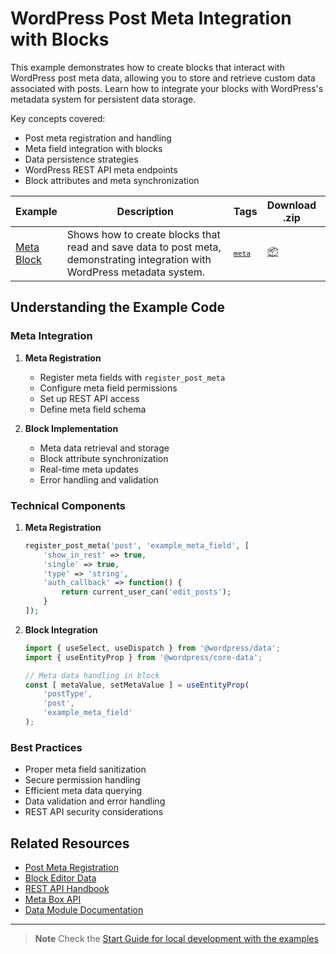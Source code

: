 # WordPress Post Meta Integration with Blocks

This example demonstrates how to create blocks that interact with WordPress post meta data, allowing you to store and retrieve custom data associated with posts. Learn how to integrate your blocks with WordPress's metadata system for persistent data storage.

Key concepts covered:

-   Post meta registration and handling
-   Meta field integration with blocks
-   Data persistence strategies
-   WordPress REST API meta endpoints
-   Block attributes and meta synchronization

<!-- Please, do not remove these @TABLE EXAMPLES BEGIN and @TABLE EXAMPLES END comments or modify the table inside. This table is automatically generated from the data at _data/examples.json and _data/tags.json -->
<!-- @TABLE EXAMPLES BEGIN -->
| Example | <span style="display: inline-block; width:250px">Description</span> | Tags |Download .zip | Live Demo |
| -------------------------------------------------------------------------------------------------- | ------------------------------------------------------------------------------------------------------------------------ | --------------------------------------------------------------------------------------------------------------------------------------- | ------------------------------------------------------------------------------------------------------------------------------------------------------------------------------------------------------------------------------------------------------------- | ----------------------------------------------------------------------------------------------------------------------------------------------------------------------------------------------------------------------------------------------------------------------------------------------------------------- |
| [Meta Block](https://github.com/juanma-wp/block-development-examples/tree/trunk/plugins/meta-block-bb1e55) | Shows how to create blocks that read and save data to post meta, demonstrating integration with WordPress metadata system. | <small><code><a href="https://juanma-wp.github.io/block-development-examples/?tags=meta">meta</a></code></small> | [📦](https://github.com/juanma-wp/block-development-examples/releases/download/latest/meta-block-bb1e55.zip "Install the plugin on any WordPress site using this zip and activate it to see the example in action") | [![](https://raw.githubusercontent.com/juanma-wp/block-development-examples/trunk/_assets/icon-wp.svg)](https://playground.wordpress.net/?blueprint-url=https://raw.githubusercontent.com/juanma-wp/block-development-examples/trunk/plugins/meta-block-bb1e55/_playground/blueprint.json "Click here to access a live demo of this example" ) |
<!-- @TABLE EXAMPLES END -->

## Understanding the Example Code

### Meta Integration

1. **Meta Registration**

    - Register meta fields with `register_post_meta`
    - Configure meta field permissions
    - Set up REST API access
    - Define meta field schema

2. **Block Implementation**
    - Meta data retrieval and storage
    - Block attribute synchronization
    - Real-time meta updates
    - Error handling and validation

### Technical Components

1. **Meta Registration**

    ```php
    register_post_meta('post', 'example_meta_field', [
        'show_in_rest' => true,
        'single' => true,
        'type' => 'string',
        'auth_callback' => function() {
            return current_user_can('edit_posts');
        }
    ]);
    ```

2. **Block Integration**

    ```javascript
    import { useSelect, useDispatch } from '@wordpress/data';
    import { useEntityProp } from '@wordpress/core-data';

    // Meta data handling in block
    const [ metaValue, setMetaValue ] = useEntityProp(
    	'postType',
    	'post',
    	'example_meta_field'
    );
    ```

### Best Practices

-   Proper meta field sanitization
-   Secure permission handling
-   Efficient meta data querying
-   Data validation and error handling
-   REST API security considerations

## Related Resources

-   [Post Meta Registration](https://developer.wordpress.org/reference/functions/register_post_meta/)
-   [Block Editor Data](https://developer.wordpress.org/block-editor/reference-guides/packages/packages-core-data/)
-   [REST API Handbook](https://developer.wordpress.org/rest-api/extending-the-rest-api/adding-custom-endpoints/)
-   [Meta Box API](https://developer.wordpress.org/plugins/metadata/custom-meta-boxes/)
-   [Data Module Documentation](https://developer.wordpress.org/block-editor/reference-guides/packages/packages-data/)

---

> **Note**
> Check the [Start Guide for local development with the examples](https://github.com/juanma-wp/block-development-examples/wiki/Examples#start-guide-for-local-development-with-the-examples)
